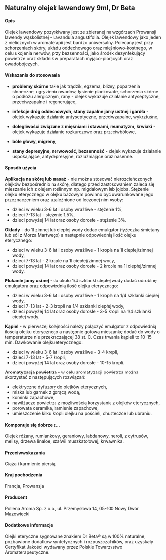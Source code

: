 ##  Naturalny olejek lawendowy 9ml, Dr Beta

#### Opis 

Olejek lawendowy pozyskiwany jest ze zbieranej na wzgórzach Prowansji lawendy wąskolistnej - Lavandula angustifolia. Olejek lawendowy jako jeden z nielicznych w aromaterapii jest bardzo uniwersalny.  Polecany jest przy schorzeniach skóry, układu oddechowego oraz mięśniowo-kostnego, w celu ukojenia nerwów, przy bezsenności, jako środek dezynfekujący powietrze oraz składnik w preparatach myjąco-piorących oraz owadobójczych. 

#### Wskazania do stosowania

- **problemy skórne** takie jak trądzik, egzema, blizny, poparzenia słoneczne, ugryzienia owadów, łysienie plackowate, schorzenia skórne o podłożu alergicznym, rany - olejek wykazuje działanie antyseptyczne, przeciwzapalne i regenerujące,  

- **infekcje dróg oddechowych, stany zapalne jamy ustnej i gardła** - olejek wykazuje działanie antyseptyczne, przeciwzapalne, wykrztuśne,

- **dolegliwości związane z mięśniami i stawami, reumatyzm, krwiaki** - olejek wykazuje działanie rozkurczowe oraz przeciwbólowe,

- **bóle głowy, migreny**,

- **stany depresyjne, nerwowość, bezsenność** - olejek wykazuje działanie uspokajające, antydepresyjne, rozluźniające oraz nasenne.

#### Sposób użycia  

**Aplikacja na skórę lub masaż** - nie można stosować nierozcieńczonych olejków bezpośrednio na skórę, dlatego przed zastosowaniem zaleca się mieszanie ich z olejem roślinnym np. migdałowym lub jojoba. Stężenie olejku eterycznego w olejku bazowym powinno być uwarunkowane jego przeznaczeniem oraz uzależnione od leczonej nim osoby:
- dzieci w wieku 3-6 lat i osoby wrażliwe - stężenie 1%,
- dzieci 7-13 lat - stężenie 1,5%,
- dzieci powyżej 14 lat oraz osoby dorosłe - stężenie 3%. 

**Okłady** - do 1l zimnej lub ciepłej wody dodać emulgator (łyżeczka śmietany lub sól z Morza Martwego) a następnie odpowiednią ilość olejku eterycznego:
- dzieci w wieku 3-6 lat i osoby wrażliwe - 1 kropla na 1l ciepłej/zimnej wody,
- dzieci 7-13 lat - 2 krople na 1l ciepłej/zimnej wody,
- dzieci powyżej 14 lat oraz osoby dorosłe - 2 krople na 1l ciepłej/zimnej wody.
  
**Płukanie jamy ustnej** - do około 1/4 szklanki ciepłej wody dodać odrobinę emulgatora oraz odpowiednią ilość olejku eterycznego:
- dzieci w wieku 3-6 lat i osoby wrażliwe - 1 kropla na 1/4 szklanki ciepłej wody,
- dzieci 7-13 lat - 2-3 kropli na 1/4 szklanki ciepłej wody,
- dzieci powyżej 14 lat oraz osoby dorosłe - 3-5 kropli na 1/4 szklanki ciepłej wody. 

**Kąpiel** - w pierwszej kolejności należy połączyć emulgator z odpowiednią ilością olejku eterycznego a następnie gotową mieszankę dodać do wody o temperaturze nie przekraczającej 38 st. C. Czas trwania kąpieli to 10-15 min. Dawkowanie olejku eterycznego:
- dzieci w wieku 3-6 lat i osoby wrażliwe - 3-4 kropli,
- dzieci 7-13 lat - 5-7 kropli,
- dzieci powyżej 14 lat oraz osoby dorosłe - 10-15 kropli.

**Aromatyzacja powietrza** - w celu aromatyzacji powietrza można skorzystać z następujących rozwiązań:  

- elektryczne dyfuzory do olejków eterycznych,  
- miska lub garnek z gorącą wodą,
- kominki zapachowe,  
- nawilżacze powietrza z możliwością korzystania z olejków eterycznych,  
- porowata ceramika, kamienie zapachowe,   
- umieszczenie kilku kropli olejku na pościeli, chusteczce lub ubraniu.

#### Komponuje się dobrze z…

Olejek różany, rumiankowy, geraniowy, labdanowy, neroli, z cytrusów, melisy, drzewa linaloe, szałwii muszkatołowej, krwawnika.

#### Przeciwwskazania  

Ciąża i karmienie piersią.

#### Kraj pochodzenia 

Francja, Prowansja

#### Producent  

Pollena Aroma Sp. z o.o., ul. Przemysłowa 14, 05-100 Nowy Dwór Mazowiecki

#### Dodatkowe informacje  

Olejki eteryczne sygnowane znakiem Dr Beta® są w 100% naturalne, pozbawione dodatków syntetycznych i rozpuszczalników, oraz uzyskały Certyfikat Jakości wydawany przez Polskie Towarzystwo Aromaterapeutyczne.